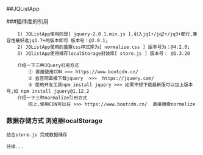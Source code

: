 ##JQListApp

###插件库的引用

```
    1) JQListApp使用的是[ jquery-2.0.1.min.js ],引入jq1+/jq2+/jq3+都行,兼容性最好选jq1.7+的版本即可 版本号：@2.0.1;
    2) JQListApp使用的重置css样式库为[ normalize.css ] 版本号为：@4.2.0;
    3) JQlistApp使用储存localStorage封装库[ store.js ] 版本号： @1.3.20
```
```
    介绍一下三种JQuery引用方式
        ① 直接使用CDN >>> https://www.bootcdn.cn/
        ② 去官网直接下载jquery  >>>  https://jquery.com/
        ③ 使用开发工具npm install jquery >>> 如果不想下载最新版可以加上版本号,如 npm install jquery@1.12.2
    介绍一下三种normalize引用方式
        同上,使用CDN可以在 >>> https://www.bootcdn.cn/  直接搜索normalize
 ```       

### 数据存储方式 浏览器localStorage
    
    结合store.js 完成数据储存
    
    待续...